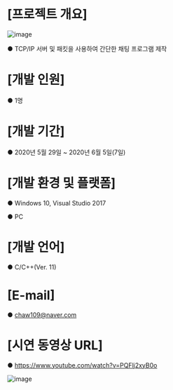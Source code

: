# [프로젝트 개요]
![image](https://user-images.githubusercontent.com/39609369/163956371-d4d6ff7d-69a6-4071-bff8-62c4aea01de3.png)

● TCP/IP 서버 및 패킷을 사용하여 간단한 채팅 프로그램 제작


# [개발 인원]

● 1명


# [개발 기간]

● 2020년 5월 29일 ~ 2020년 6월 5일(7일)


# [개발 환경 및 플랫폼]

● Windows 10, Visual Studio 2017

● PC


# [개발 언어]

● C/C++(Ver. 11)


# [E-mail]

● chaw109@naver.com


# [시연 동영상 URL]

● https://www.youtube.com/watch?v=PQFlj2xyB0o

![image](https://user-images.githubusercontent.com/39609369/163959100-56948941-4137-41a7-a331-d2f5ddfeb3a3.png)
